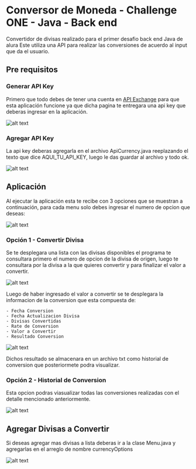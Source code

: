 # Conversor de Moneda - Challenge ONE - Java - Back end

Convertidor de divisas realizado para el primer desafio back end Java de alura
Este utiliza una API para realizar las conversiones de acuerdo al input que da el usuario.

## Pre requisitos

### Generar API Key
Primero que todo debes de tener una cuenta en [API Exchange](https://www.exchangerate-api.com) para que esta
aplicación funcione ya que dicha pagina te entregara una api key que deberas ingresar en la aplicación.

![alt text](https://storage.googleapis.com/media-github-readme/alura-06.png)

### Agregar API Key

La api key deberas agregarla en el archivo ApiCurrency.java reeplazando el texto que dice AQUI_TU_API_KEY, luego le das guardar al archivo y todo ok.

![alt text](https://storage.googleapis.com/media-github-readme/alura-05.png)

## Aplicación

Al ejecutar la aplicación esta te recibe con 3 opciones que se muestran a continuación, para cada menu solo debes ingresar el numero de opcion que deseas:

![alt text](https://storage.googleapis.com/media-github-readme/alura-01.png)

### Opción 1 - Convertir Divisa

Se te desplegara una lista con las divisas disponibles el programa te consultara primero el numero de opcion
de la divisa de origen, luego te consultara por la divisa a la que quieres convertir y para finalizar el valor a convertir.

![alt text](https://storage.googleapis.com/media-github-readme/alura-02.png)

Luego de haber ingresado el valor a convertir se te desplegara la informacion de la conversion que esta compuesta de:

    - Fecha Conversion
    - Fecha Actualizacion Divisa
    - Divisas Convertidas
    - Rate de Conversion
    - Valor a Convertir
    - Resultado Conversion

![alt text](https://storage.googleapis.com/media-github-readme/alura-03.png)

Dichos resultado se almacenara en un archivo txt como historial de conversion que posteriormete podra visualizar.

### Opción 2 - Historial de Conversion

Esta opcion podras viasualizar todas las conversiones realizadas con el detalle mencionado anteriormente.

![alt text](https://storage.googleapis.com/media-github-readme/alura-04.png)

## Agregar Divisas a Convertir

Si deseas agregar mas divisas a lista deberas ir a la clase Menu.java y agregarlas en el arreglo de nombre currencyOptions

![alt text](https://storage.googleapis.com/media-github-readme/alura-07.png)
